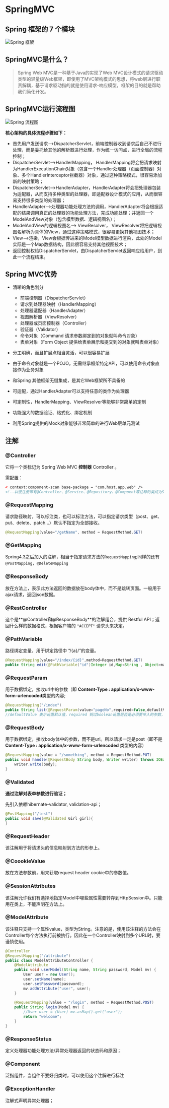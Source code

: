 # SpringMVC

## Spring 框架的 7 个模块
![Spring 框架](https://www.ibm.com/developerworks/cn/java/wa-spring1/spring_framework.gif "Spring 框架模块图")

## SpringMVC是什么？

>Spring Web MVC是一种基于Java的实现了Web MVC设计模式的请求驱动类型的轻量级Web框架，即使用了MVC架构模式的思想，将web层进行职责解耦，基于请求驱动指的就是使用请求-响应模型，框架的目的就是帮助我们简化开发。

## SpringMVC运行流程图

![Spring 流程图](../resources/SpringMVC流程.png "Spring MVC流程图")

**核心架构的具体流程步骤如下：**

- 首先用户发送请求——>DispatcherServlet，前端控制器收到请求后自己不进行处理，而是委托给其他的解析器进行处理，作为统一访问点，进行全局的流程控制；
- DispatcherServlet——>HandlerMapping， HandlerMapping将会把请求映射为HandlerExecutionChain对象（包含一个Handler处理器（页面控制器）对象、多个HandlerInterceptor拦截器）对象，通过这种策略模式，很容易添加新的映射策略；
- DispatcherServlet——>HandlerAdapter，HandlerAdapter将会把处理器包装为适配器，从而支持多种类型的处理器，即适配器设计模式的应用，从而很容易支持很多类型的处理器；
- HandlerAdapter——>处理器功能处理方法的调用，HandlerAdapter将会根据适配的结果调用真正的处理器的功能处理方法，完成功能处理；并返回一个ModelAndView对象（包含模型数据、逻辑视图名）；
- ModelAndView的逻辑视图名——> ViewResolver， ViewResolver将把逻辑视图名解析为具体的View，通过这种策略模式，很容易更换其他视图技术；
- View——>渲染，View会根据传进来的Model模型数据进行渲染，此处的Model实际是一个Map数据结构，因此很容易支持其他视图技术；
- 返回控制权给DispatcherServlet，由DispatcherServlet返回响应给用户，到此一个流程结束。

## Spring MVC优势

- 清晰的角色划分
  - 前端控制器（DispatcherServlet）
  - 请求到处理器映射（HandlerMapping）
  - 处理器适配器（HandlerAdapter）
  - 视图解析器（ViewResolver）
  - 处理器或页面控制器（Controller）
  - 验证器（Validator）
  - 命令对象（Command  请求参数绑定到的对象就叫命令对象）
  - 表单对象（Form Object 提供给表单展示和提交到的对象就叫表单对象）

- 分工明确，而且扩展点相当灵活，可以很容易扩展

- 由于命令对象就是一个POJO，无需继承框架特定API，可以使用命令对象直接作为业务对象

- 和Spring 其他框架无缝集成，是其它Web框架所不具备的

- 可适配，通过HandlerAdapter可以支持任意的类作为处理器

- 可定制性，HandlerMapping、ViewResolver等能够非常简单的定制

- 功能强大的数据验证、格式化、绑定机制

- 利用Spring提供的Mock对象能够非常简单的进行Web层单元测试

## 注解

### @Controller

它将一个类标记为 Spring Web MVC **控制器** Controller 。

需配置：

 ```xml
 < context:component-scan base-package = "com.host.app.web" />
<!--以便注册带有@Controller、@Service、@Repository、@Compoent等注释的类成为Spring的Bean,base-package属性指定了需要扫描的类包。-->
 ```

### @RequestMapping

请求路径映射，可以标注类，也可以标注方法，可以指定请求类型（post、get、put、delete、patch...）默认不指定为全部接收。

```java
@RequestMapping(value="/getName", method = RequestMethod.GET)
```

### @GetMapping

Spring4.3之后加入的注解，相当于指定请求方法的`RequestMapping`;同样的还有`@PostMapping`，`@DeleteMapping`

### **@ResponseBody**

放在方法上，表示此方法返回的数据放在body体中，而不是跳转页面。一般用于ajax请求，返回json数据。

### **@RestController**

这个是**@Controller**和**@ResponseBody**的注解组合，提供 Restful API；返回什么样的数据格式，根据客户端的 `"ACCEPT"` 请求头来决定。

### **@PathVariable**

路径绑定变量，用于绑定路径中 “/{a}/”的变量。

```java
@RequestMapping(value="/index/{id}",method=RequestMethod.GET)  
public String edit(@PathVariable("id")Integer id,Map<String , Object>map){}
```

### @RequestParam

用于数据绑定，接收url中的参数（即 **Content-Type : application/x-www-form-urlencoded**类型的内容;

```java
@RequestMapping("/index")  
public String list(@RequestParam(value="pageNo",required=false,defaultValue="1")String pageNoStr,Map<String, Object>map){}
//defaultValue 表示设置默认值，required 铜过boolean设置是否是必须要传入的参数，value 值表示接受的传入的参数。
```

### **@RequestBody**

用于数据绑定，接收body体中的参数，而不是url。所以请求一定是post（即不是 **Content-Type : application/x-www-form-urlencoded** 类型的内容）

```java
@RequestMapping(value = "/something", method = RequestMethod.PUT)
public void handle(@RequestBody String body, Writer writer) throws IOException {
    writer.write(body);
}
```

### @Validated

**通过注解对表单参数进行验证；**

先引入依赖hibernate-validator, validation-api；

```java
@PostMapping("/test")
public void save(@Validated Girl girl){
}
```

### **@RequestHeader**

该注解用于将请求头的信息映射到方法的形参上。

### **@CoookieValue**

放在方法参数前，用来获取request header cookie中的参数值。

### @SessionAttributes

该注解允许我们有选择地指定Model中哪些属性需要转存到HttpSession中。只能用在类上，不能声明在方法上。

### @ModelAttribute

该注释只支持一个属性value，类型为String。注意的是，使用该注释的方法会在Controller每个方法执行前被执行。因此在一个Controller映射到多个URL时，要谨慎使用。

```java
@Controller
@RequestMapping("/attribute")
public class ModelAttributeController {
	@ModelAttribute
    public void userModel(String name, String password, Model mv) {
        User user = new User();
        user.setName(name);
        user.setPassword(password);
        mv.addAttribute("user", user);
    }
    
    @RequestMapping(value = "/login", method = RequestMethod.POST)
    public String login(Model mv) {
        //User user = (User) mv.asMap().get("user");
        return "welcome";
    }
}
```

### **@ResponseStatus**

定义处理器功能处理方法/异常处理器返回的状态码和原因；

### @Component

泛指组件，当组件不要好归类时，可以使用这个注解进行标注

### **@ExceptionHandler**

注解式声明异常处理器；